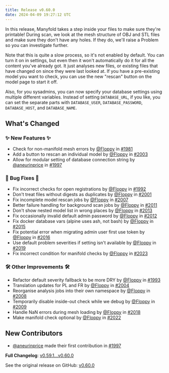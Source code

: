 ```yaml
---
title: Release v0.60.0
date: 2024-04-09 19:27:12 UTC
---
```

In this release, Manyfold takes a step inside your files to make sure they're printable! During scan, we look at the mesh structure of OBJ and STL files and make sure they don't have any holes. If they do, we'll raise a Problem so you can investigate further.

Note that this is quite a slow process, so it's not enabled by default. You can turn it on in settings, but even then it won't automatically do it for all the content you've already got. It just analyses new files, or existing files that have changed on since they were last looked at. If you have a pre-existing model you want to check, you can use the new "rescan" button on the model page to start it off.

Also, for you sysadmins, you can now specify your database settings using multiple different variables. Instead of setting `DATABASE_URL`, if you like, you can set the separate parts with `DATABASE_USER`, `DATABASE_PASSWORD`, `DATABASE_HOST`, and `DATABASE_NAME`.

## What's Changed
### ✨ New Features ✨
* Check for non-manifold mesh errors by [@Floppy](https://github.com/Floppy) in [#1981](https://github.com/manyfold3d/manyfold/pull/1981)
* Add a button to rescan an individual model by [@Floppy](https://github.com/Floppy) in [#2003](https://github.com/manyfold3d/manyfold/pull/2003)
* Allow for modular setting of database connection string by [@aneurinprice](https://github.com/aneurinprice) in [#1997](https://github.com/manyfold3d/manyfold/pull/1997)
### 🐛 Bug Fixes 🐛
* Fix incorrect checks for open registrations by [@Floppy](https://github.com/Floppy) in [#1992](https://github.com/manyfold3d/manyfold/pull/1992)
* Don't treat files without digests as duplicates by [@Floppy](https://github.com/Floppy) in [#2001](https://github.com/manyfold3d/manyfold/pull/2001)
* Fix incomplete model rescan jobs by [@Floppy](https://github.com/Floppy) in [#2007](https://github.com/manyfold3d/manyfold/pull/2007)
* Better failure handling for background scan jobs by [@Floppy](https://github.com/Floppy) in [#2011](https://github.com/manyfold3d/manyfold/pull/2011)
* Don't show nested model list in wrong places by [@Floppy](https://github.com/Floppy) in [#2013](https://github.com/manyfold3d/manyfold/pull/2013)
* Fix occasionally invalid default admin password by [@Floppy](https://github.com/Floppy) in [#2012](https://github.com/manyfold3d/manyfold/pull/2012)
* Fix docker database vars (alpine uses ash, not bash) by [@Floppy](https://github.com/Floppy) in [#2015](https://github.com/manyfold3d/manyfold/pull/2015)
* Fix potential error when migrating admin user first use token by [@Floppy](https://github.com/Floppy) in [#2016](https://github.com/manyfold3d/manyfold/pull/2016)
* Use default problem severities if setting isn't available by [@Floppy](https://github.com/Floppy) in [#2019](https://github.com/manyfold3d/manyfold/pull/2019)
* Fix incorrect condition for manifold checks by [@Floppy](https://github.com/Floppy) in [#2023](https://github.com/manyfold3d/manyfold/pull/2023)
### 🛠️ Other Improvements 🛠️
* Refactor default severity fallback to be more DRY by [@Floppy](https://github.com/Floppy) in [#1993](https://github.com/manyfold3d/manyfold/pull/1993)
* Translation updates for PL and FR by [@Floppy](https://github.com/Floppy) in [#2004](https://github.com/manyfold3d/manyfold/pull/2004)
* Reorganise analysis jobs into their own namespace by [@Floppy](https://github.com/Floppy) in [#2008](https://github.com/manyfold3d/manyfold/pull/2008)
* Temporarily disable inside-out check while we debug by [@Floppy](https://github.com/Floppy) in [#2009](https://github.com/manyfold3d/manyfold/pull/2009)
* Handle NaN errors during mesh loading by [@Floppy](https://github.com/Floppy) in [#2018](https://github.com/manyfold3d/manyfold/pull/2018)
* Make manifold check optional by [@Floppy](https://github.com/Floppy) in [#2022](https://github.com/manyfold3d/manyfold/pull/2022)

## New Contributors
* [@aneurinprice](https://github.com/aneurinprice) made their first contribution in [#1997](https://github.com/manyfold3d/manyfold/pull/1997)

**Full Changelog**: [v0.59.1...v0.60.0](https://github.com/manyfold3d/manyfold/compare/v0.59.1...v0.60.0)

See the original release on GitHub: [v0.60.0](https://github.com/manyfold3d/manyfold/releases/tag/v0.60.0)
